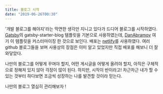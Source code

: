 ```yaml
---
title: 블로그 시작
date: "2019-06-26T00:30"
---
```


'개발 블로그를 해야지'라는 막연한 생각만 지니고 있다가 드디어 블로그를 시작하였다.
[Gatsby](https://www.gatsbyjs.org/)의 gatsby-starter-blog 템플릿을 기본으로 사용하였는데, [DanAbramov](https://overreacted.io/) 여기 이 템플릿을 커스터마이징 한 것으로 보인다.
배포는 [netlify](https://www.netlify.com/)를 사용하였다. 여러 github 블로그들을 보며 사용상의 장점은 이미 알고 있었지만 직접 배포를 해보니 더 잘 와닿았다.

나만의 블로그를 어떻게 꾸며야 할지, 어떤 게시글을 어떻게 올려야 할지, 아직은 구체적으로 정해져 있지 않아 걱정이 많이 된다.
하지만, 시작이 반이라고! 차근차근 내가 할 수 있는 것부터 하다보면 조금씩 성장하는 나를 발견할 것이라 믿는다.

나만의 블로그 열심히 관리해보자 !